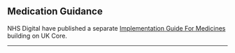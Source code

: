 ## Medication Guidance

  <div markdown="span" class="alert alert-info" role="alert"><i class="fa fa-info"></i>
NHS Digital have published a separate  <a href="https://simplifier.net/guide/ukcoreimplementationguideformedicines/home">Implementation Guide For Medicines</a> building on UK Core.
  </div>

---
